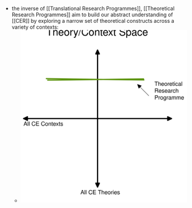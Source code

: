 - the inverse of [[Translational Research Programmes]], [[Theoretical Research Programmes]] aim to build our abstract understanding of [[CER]] by exploring a narrow set of theoretical constructs across a variety of contexts:
	- ![theoretical-research-programme.svg](../assets/theoretical-research-programme_1678019325071_0.svg)